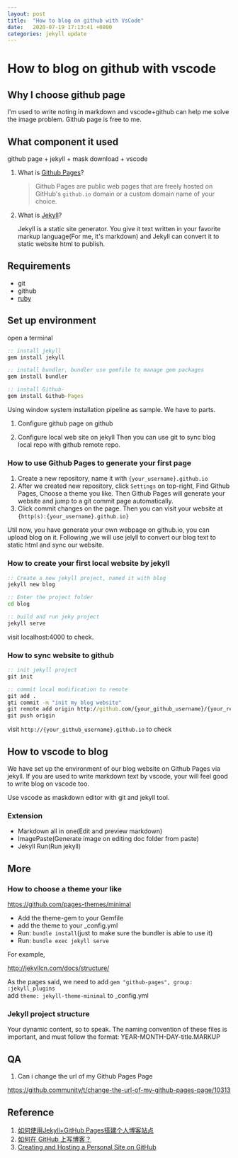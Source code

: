 ```yaml
---
layout: post
title:  "How to blog on github with VsCode"
date:   2020-07-19 17:13:41 +0800
categories: jekyll update
---
```

# How to blog on github with vscode

## Why I choose github page

I'm used to write noting in markdown and vscode+github can help me solve the image problem. Github page is free to me.

## What component it used

github page + jekyll + mask download + vscode

1. What is [Github Pages](https://docs.github.com/en/github/working-with-github-pages/about-github-pages)?

    > Github Pages are public web pages that are freely hosted on GitHub's `github.io` domain or a custom domain name of your choice.

2. What is [Jekyll](https://jekyllrb.com/docs/)?

    Jekyll is a static site generator. You give it text written in your favorite markup language(For me, it's markdown) and Jekyll can convert it to static website html to publish.

## Requirements

- git
- github
- [ruby](https://rubygems.org/pages/download)

## Set up environment

open a terminal

```bat
:: install jekyll
gem install jekyll

:: install bundler, bundler use gemfile to manage gem packages
gem install bundler

:: install Github-
gem install Github-Pages
```

Using window system installation pipeline as sample.
We have to parts.

1. Configure github page on github

2. Configure local web site on jekyll
Then you can use git to sync blog local repo with github remote repo.

### How to use Github Pages to generate your first page

1. Create a new repository, name it with  `{your_username}.github.io`
2. After we created new repository, click `Settings` on top-right, Find Github Pages, Choose a theme you like. Then Github Pages will generate your website and jump to a git commit page automatically.
3. Click commit changes on the page. Then you can visit your website at `{http(s):{your_username}.github.io}`

Util now, you have generate your own webpage on github.io, you can upload blog on it. Following ,we will use jelyll to convert our blog text to static html and sync our website.

### How to create your first local website by jekyll

```bat
:: Create a new jekyll project, named it with blog
jekyll new blog

:: Enter the project folder
cd blog

:: build and run jeky project
jekyll serve
```

visit localhost:4000 to check.

### How to sync website to github

```bat
:: init jekyll project
git init

:: commit local modification to remote
git add .
gti commit -m "init my blog website"
git remote add origin http://github.com/{your_github_username}/{your_reposity_name}.git
git push origin
```

visit `http://{your_github_username}.github.io` to check

## How to vscode to blog

We have set up the environment of our blog website on Github Pages via jekyll. If you are used to write markdown text by vscode, your will feel good to write blog on vscode too.

Use vscode as maskdown editor with git and jekyll tool.

### Extension

- Markdown all in one(Edit and preview markdown)
- ImagePaste(Generate image on editing doc folder from paste)
- Jekyll Run(Run jekyll)

## More

### How to choose a theme your like

https://github.com/pages-themes/minimal

- Add the theme-gem to your Gemfile
- add the theme to your _config.yml
- Run: `bundle install`(just to make sure the bundler is able to use it)
- Run: `bundle exec jekyll serve`

For example,

http://jekyllcn.com/docs/structure/

As the pages said,
we need to add `gem "github-pages", group: :jekyll_plugins`  
add `theme: jekyll-theme-minimal` to _config.yml

### Jekyll project structure

Your dynamic content, so to speak. The naming convention of these files is important, and must follow the format: YEAR-MONTH-DAY-title.MARKUP

## QA

1. Can i change the url of my Github Pages Page

https://github.community/t/change-the-url-of-my-github-pages-page/10313

## Reference

1. [如何使用Jekyll+GitHub Pages搭建个人博客站点](https://mp.weixin.qq.com/s?src=11&timestamp=1595149151&ver=2469&signature=MJG8pyJdZWV6bT8CTfUrVV7tTuCgMbsHzJD4CkNTz0uj3KV-XLAnn16AL*fBfJSU5IpQZkJNNLqGFK1EeVXRrxHxcF8m5brYUNfJRDsaRzJOK8hTUxxTL7r3fOc8vEhH&new=1)
2. [如何在 GitHub 上写博客？](https://www.zhihu.com/question/20962496)
3. [Creating and Hosting a Personal Site on GitHub](http://jmcglone.com/guides/github-pages/)